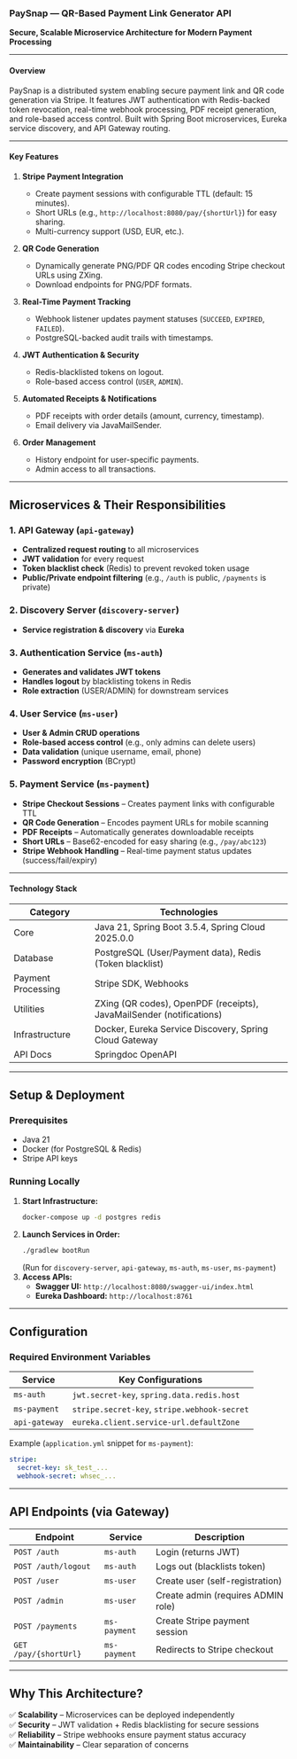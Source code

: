 ### PaySnap — QR-Based Payment Link Generator API  
**Secure, Scalable Microservice Architecture for Modern Payment Processing**  

---

#### **Overview**  
PaySnap is a distributed system enabling secure payment link and QR code generation via Stripe. It features JWT authentication with Redis-backed token revocation, real-time webhook processing, PDF receipt generation, and role-based access control. Built with Spring Boot microservices, Eureka service discovery, and API Gateway routing.  

---

#### **Key Features**  
1. **Stripe Payment Integration**  
   - Create payment sessions with configurable TTL (default: 15 minutes).  
   - Short URLs (e.g., `http://localhost:8080/pay/{shortUrl}`) for easy sharing.  
   - Multi-currency support (USD, EUR, etc.).  

2. **QR Code Generation**  
   - Dynamically generate PNG/PDF QR codes encoding Stripe checkout URLs using ZXing.  
   - Download endpoints for PNG/PDF formats.  

3. **Real-Time Payment Tracking**  
   - Webhook listener updates payment statuses (`SUCCEED`, `EXPIRED`, `FAILED`).  
   - PostgreSQL-backed audit trails with timestamps.  

4. **JWT Authentication & Security**  
   - Redis-blacklisted tokens on logout.  
   - Role-based access control (`USER`, `ADMIN`).  

5. **Automated Receipts & Notifications**  
   - PDF receipts with order details (amount, currency, timestamp).  
   - Email delivery via JavaMailSender.  

6. **Order Management**  
   - History endpoint for user-specific payments.  
   - Admin access to all transactions.  

---

## **Microservices & Their Responsibilities**  

### **1. API Gateway (`api-gateway`)**  
- **Centralized request routing** to all microservices  
- **JWT validation** for every request  
- **Token blacklist check** (Redis) to prevent revoked token usage  
- **Public/Private endpoint filtering** (e.g., `/auth` is public, `/payments` is private)  

### **2. Discovery Server (`discovery-server`)**  
- **Service registration & discovery** via **Eureka**  

### **3. Authentication Service (`ms-auth`)**  
- **Generates and validates JWT tokens**  
- **Handles logout** by blacklisting tokens in Redis  
- **Role extraction** (USER/ADMIN) for downstream services  

### **4. User Service (`ms-user`)**  
- **User & Admin CRUD operations**  
- **Role-based access control** (e.g., only admins can delete users)  
- **Data validation** (unique username, email, phone)  
- **Password encryption** (BCrypt)  

### **5. Payment Service (`ms-payment`)**  
- **Stripe Checkout Sessions** – Creates payment links with configurable TTL  
- **QR Code Generation** – Encodes payment URLs for mobile scanning  
- **PDF Receipts** – Automatically generates downloadable receipts  
- **Short URLs** – Base62-encoded for easy sharing (e.g., `/pay/abc123`)  
- **Stripe Webhook Handling** – Real-time payment status updates (success/fail/expiry)  

---

#### **Technology Stack**  
| **Category**       | **Technologies**                                                                 |  
|--------------------|----------------------------------------------------------------------------------|  
| Core               | Java 21, Spring Boot 3.5.4, Spring Cloud 2025.0.0                               |  
| Database           | PostgreSQL (User/Payment data), Redis (Token blacklist)                         |  
| Payment Processing | Stripe SDK, Webhooks                                                             |  
| Utilities          | ZXing (QR codes), OpenPDF (receipts), JavaMailSender (notifications)            |  
| Infrastructure     | Docker, Eureka Service Discovery, Spring Cloud Gateway                           |  
| API Docs           | Springdoc OpenAPI                                                                |  

---

## **Setup & Deployment**  
### **Prerequisites**  
- Java 21  
- Docker (for PostgreSQL & Redis)  
- Stripe API keys  

### **Running Locally**  
1. **Start Infrastructure:**  
   ```bash
   docker-compose up -d postgres redis
   ```  
2. **Launch Services in Order:**  
   ```bash
   ./gradlew bootRun 
   ```  
   (Run for `discovery-server`, `api-gateway`, `ms-auth`, `ms-user`, `ms-payment`)  
3. **Access APIs:**  
   - **Swagger UI:** `http://localhost:8080/swagger-ui/index.html`  
   - **Eureka Dashboard:** `http://localhost:8761`  

---

## **Configuration**  
### **Required Environment Variables**  
| **Service**       | **Key Configurations** |  
|------------------|----------------------|  
| `ms-auth`        | `jwt.secret-key`, `spring.data.redis.host` |  
| `ms-payment`     | `stripe.secret-key`, `stripe.webhook-secret` |  
| `api-gateway`    | `eureka.client.service-url.defaultZone` |  

Example (`application.yml` snippet for `ms-payment`):  
```yaml
stripe:
  secret-key: sk_test_...
  webhook-secret: whsec_...
```

---

## **API Endpoints (via Gateway)**  
| **Endpoint**               | **Service**    | **Description**                     |  
|---------------------------|--------------|------------------------------------|  
| `POST /auth`              | `ms-auth`     | Login (returns JWT)                |  
| `POST /auth/logout`       | `ms-auth`     | Logs out (blacklists token)        |  
| `POST /user`              | `ms-user`     | Create user (self-registration)    |  
| `POST /admin`             | `ms-user`     | Create admin (requires ADMIN role) |  
| `POST /payments`          | `ms-payment`  | Create Stripe payment session      |  
| `GET /pay/{shortUrl}`     | `ms-payment`  | Redirects to Stripe checkout       |  

---

## **Why This Architecture?**  
✅ **Scalability** – Microservices can be deployed independently  
✅ **Security** – JWT validation + Redis blacklisting for secure sessions  
✅ **Reliability** – Stripe webhooks ensure payment status accuracy  
✅ **Maintainability** – Clear separation of concerns  
